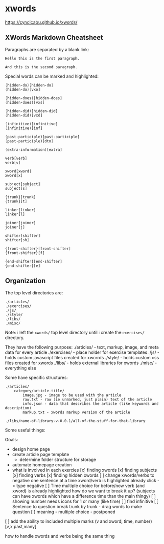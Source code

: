 # xwords
https://cyndicabu.github.io/xwords/

## XWords Markdown Cheatsheet

Paragraphs are separated by a blank link:

	Hello this is the first paragraph.

	And this is the second paragraph.

Special words can be marked and highlighted:

	(hidden-do)[hidden-do]
	(hidden-do)[vxo]

	(hidden-does)[hidden-does]
	(hidden-does)[vxs]

	(hidden-did)[hidden-did]
	(hidden-did)[vxd]

	(infinitive)[infinitive]
	(infinitive)[inf]

	(past-participle)[past-participle]
	(past-participle)[dtn]

	(extra-information)[extra]

	verb[verb]
	verb[v]

	xword[xword]
	xword[x]

	subject[subject]
	subject[s]

	{trunk}[trunk]
	{trunk}[t]

	linker[linker]
	linker[l]

	joiner[joiner]
	joiner[j]

	shifter[shifter]
	shifter[sh]
	
	{front-shifter}[front-shifter]
	{front-shifter}[f]

	{end-shifter}[end-shifter]
	{end-shifter}[e]


## Organization

The top level directories are:

	./articles/
	./exercises/
	./js/
	./style/
	./libs/
	./misc/

Note: i left the `xwords/` top level directory until i create the
`exercises/` directory.

They have the following purpose:
	./articles/ - text, markup, image, and meta data for every article
	./exercises/ - place holder for exercise templates
	./js/ - holds custom javascript files created for xworrds
	./style/ - holds custom css files created for xwords
	./libs/ - holds external libraries for xwords
	./misc/ - everything else

Some have specific structures:

	./articles/
		category/article-title/
			image.jpg - image to be used with the article
			raw.txt - raw (ie unmarked, just plain) text of the article 
			info.json - data that describes the article (like keywords and description)
			markup.txt - xwords markup version of the article

	./libs/name-of-library-v-0.0.1/all-of-the-stuff-for-that-library

Some useful things:

Goals:
 - design home page
 - create article page template
   - determine folder structure for storage
 - automate homepage creation
 - what is involved in each exercies
 [x] finding xwords
 [x] finding subjects
 [x] finding verbs
 [x] finding hidden xwords
 [ ] change xwords/verbs to negative
     one sentence at a time
     xword/verb is highlighted already
     click -> type negative
 [ ] Time
     multiple choice for before/now
     verb (and xword) is already highlighted
     how do we want to break it up? (subjects can have xwords which have a difference time than the main thingy)
 [ ] showing number
     needs icons for 1 or many (like time)
 [ ] find infinitive
 [ ] Sentence to question
     break trunk by trunk - drag words to make question
 [ ] meaning - multiple choice - postponed

 [ ] add the ability to included multiple marks
     (v and xword, time, number)[v,x,past,many]
 
 how to handle xwords and verbs being the same thing